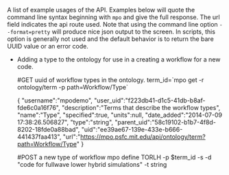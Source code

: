 A list of example usages of the API. Examples below will quote the command line
syntax beginning with `mpo` and give the full response. The url field indicates the api 
route used. Note that using the command line option `--format=pretty` will produce nice
json output to the screen. In scripts, this option is generally not used and the default 
behavior is to return the bare UUID value or an error code.

* Adding a type to the ontology for use in a creating a workflow for a new code.

    #GET uuid of workflow types in the ontology.
    term_id=\`mpo get -r ontology/term -p path=Workflow/Type\`

    {
     "username":"mpodemo",
     "user_uid":"f223db41-d1c5-41db-b8af-fde6c0a16f76",
     "description":"Terms that describe the workflow types",
     "name":"Type",
     "specified":true,
     "units":null,
     "date_added":"2014-07-09 17:38:26.506827",
     "type":"string",
     "parent_uid":"58c19102-b1b7-4f8d-8202-18fde0a88bad",
     "uid":"ee39ae67-139e-433e-b666-441437faa413",
     "url":"https://mpo.psfc.mit.edu/api/ontology/term?path=Workflow/Type"
    }

    #POST a new type of workflow
    mpo define TORLH -p $term_id -s -d "code for fullwave lower hybrid simulations" -t string


